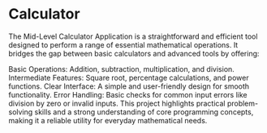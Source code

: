 # Calculator
 
The Mid-Level Calculator Application is a straightforward and efficient tool designed to perform a range of essential mathematical operations. It bridges the gap between basic calculators and advanced tools by offering:

Basic Operations: Addition, subtraction, multiplication, and division.
Intermediate Features: Square root, percentage calculations, and power functions.
Clear Interface: A simple and user-friendly design for smooth functionality.
Error Handling: Basic checks for common input errors like division by zero or invalid inputs.
This project highlights practical problem-solving skills and a strong understanding of core programming concepts, making it a reliable utility for everyday mathematical needs.
